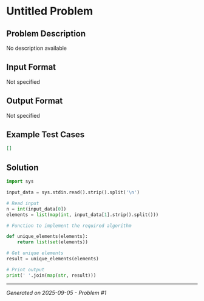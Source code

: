 # Untitled Problem

## Problem Description
No description available

## Input Format
Not specified

## Output Format
Not specified

## Example Test Cases
```json
[]
```

## Solution
```python
import sys

input_data = sys.stdin.read().strip().split('\n')

# Read input
n = int(input_data[0])
elements = list(map(int, input_data[1].strip().split()))

# Function to implement the required algorithm

def unique_elements(elements):
    return list(set(elements))

# Get unique elements
result = unique_elements(elements)

# Print output
print(' '.join(map(str, result)))
```

---
*Generated on 2025-09-05 - Problem #1*